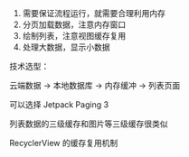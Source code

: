 1. 需要保证流程运行，就需要合理利用内存
2. 分页加载数据，注意内存窗口
3. 绘制列表，注意视图缓存复用
4. 处理大数据，显示小数据



技术选型：

云端数据 -> 本地数据库 -> 内存缓冲 -> 列表页面

可以选择 Jetpack Paging 3

列表数据的三级缓存和图片等三级缓存很类似



RecyclerView 的缓存复用机制
